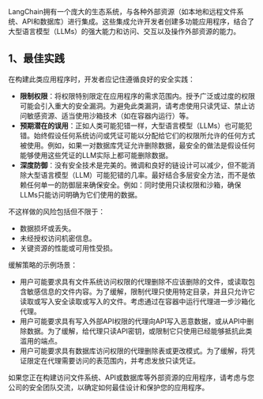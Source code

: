 LangChain拥有一个庞大的生态系统，与各种外部资源（如本地和远程文件系统、API和数据库）进行集成。这些集成允许开发者创建多功能应用程序，结合了大型语言模型（LLMs）的强大能力和访问、交互以及操作外部资源的能力。

## 1、最佳实践
在构建此类应用程序时，开发者应记住遵循良好的安全实践：

- **限制权限**：将权限特别限定在应用程序的需求范围内。授予广泛或过度的权限可能会引入重大的安全漏洞。为避免此类漏洞，请考虑使用只读凭证、禁止访问敏感资源、适当使用沙箱技术（如在容器内运行）等。
- **预期潜在的误用**：正如人类可能犯错一样，大型语言模型（LLMs）也可能犯错。始终假设任何系统访问或凭证可能以分配给它们的权限所允许的任何方式被使用。例如，如果一对数据库凭证允许删除数据，最安全的做法是假设任何能够使用这些凭证的LLM实际上都可能删除数据。
- **深度防御**：没有安全技术是完美的。微调和良好的链设计可以减少，但不能消除大型语言模型（LLM）可能犯错的几率。最好结合多层安全方法，而不是依赖任何单一的防御层来确保安全。例如：同时使用只读权限和沙箱，确保LLMs只能访问明确为它们使用的数据。

不这样做的风险包括但不限于：

- 数据损坏或丢失。
- 未经授权访问机密信息。
- 关键资源的性能或可用性受损。

缓解策略的示例场景：

- 用户可能要求具有文件系统访问权限的代理删除不应该删除的文件，或读取包含敏感信息的文件内容。为了缓解，限制代理只使用特定目录，并且只允许它读取或写入安全读取或写入的文件。考虑通过在容器中运行代理进一步沙箱化代理。
- 用户可能要求具有写入外部API权限的代理向API写入恶意数据，或从API中删除数据。为了缓解，给代理只读API密钥，或限制它只使用已经能够抵抗此类滥用的端点。
- 用户可能要求具有数据库访问权限的代理删除表或更改模式。为了缓解，将凭证限定在代理需要访问的表范围内，并考虑发放只读凭证。

如果您正在构建访问文件系统、API或数据库等外部资源的应用程序，请考虑与您公司的安全团队交流，以确定如何最佳设计和保护您的应用程序。

